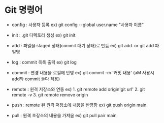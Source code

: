 # Git 명령어

- config : 사용자 등록
ex) git config --global user.name "사용자 이름"

- init : .git 디렉토리 생성
ex) git init

- add : 파일을 staged 상태(commit 대기 상태)로 만듬
ex) git add. or git add 파일명

- log : commit 목록 출력
ex) git log

- commit : 변경 내용을 로컬에 반영
ex) git commit -m '커밋 내용' (aM 사용시 add와 commit 둘다 적용)

- remote : 원격 저장소와 연동
ex) 1. git remote add origin'git url' 2. git remote -v 3. git remote remove origin

- push : remote 된 원격 저장소에 내용을 반영함
ex) git push origin main

- pull : 원격 조장소의 내용을 가져옴
ex) git pull pair main

